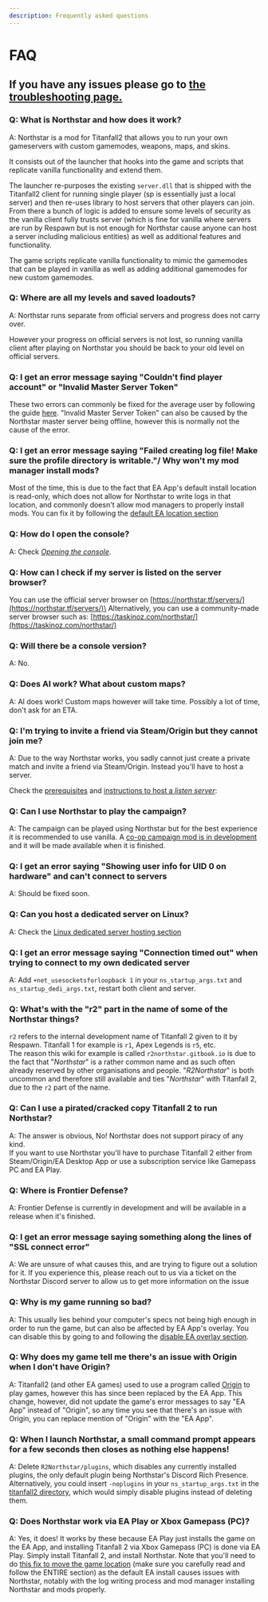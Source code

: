 ```yaml
---
description: Frequently asked questions
---
```


# FAQ

## **If you have any issues please go to [the troubleshooting page.](installing-northstar/troubleshooting.md)**

### Q: What is Northstar and how does it work? <a href="#what-is-northstar" id="what-is-northstar"></a>

A: Northstar is a mod for Titanfall2 that allows you to run your own gameservers with custom gamemodes, weapons, maps, and skins.

It consists out of the launcher that hooks into the game and scripts that replicate vanilla functionality and extend them.

The launcher re-purposes the existing `server.dll` that is shipped  with the Titanfall2 client for running single player (sp is essentially just a local server) and then re-uses library to host servers that other players can join.
From there a bunch of logic is added to ensure some levels of security as the vanilla client fully trusts server (which is fine for vanilla where servers are run by Respawn but is not enough for Northstar cause anyone can host a server including malicious entities) as well as additional features and functionality.

The game scripts replicate vanilla functionality to mimic the gamemodes that can be played in vanilla as well as adding additional gamemodes for new custom gamemodes.

### Q: Where are all my levels and saved loadouts? <a href="#faq-loadouts" id="faq-loadouts"></a>

A: Northstar runs separate from official servers and progress does not carry over.

However your progress on official servers is not lost, so running vanilla client after playing on Northstar you should be back to your old level on official servers.

### Q: I get an error message saying "Couldn't find player account" or "Invalid Master Server Token" <a href="#INVALID_MASTERSERVER_TOKEN" id="INVALID_MASTERSERVER_TOKEN"></a>

These two errors can commonly be fixed for the average user by following the guide [here](installing-northstar/troubleshooting.md#PLAYER_NOT_FOUND). "Invalid Master Server Token" can also be caused by the Northstar master server being offline, however this is normally not the cause of the error.

### Q: I get an error message saying "Failed creating log file! Make sure the profile directory is writable."/ Why won't my mod manager install mods? <a href="#faq-failed-log" id="faq-failed-log"></a>

Most of the time, this is due to the fact that EA App's default install location is read-only, which does not allow for Northstar to write logs in that location, and commonly doesn't allow mod managers to properly install mods. You can fix it by following the [default EA location section](installing-northstar/troubleshooting.md#cannot-write-log-file-when-using-northstar-on-ea-app)

### Q: How do I open the console? <a href="#faq-devconsole" id="faq-devconsole"></a>

A: Check [_Opening the console_](using-northstar/commands.md#opening-the-console).

### Q: How can I check if my server is listed on the server browser? <a href="#faq-is-my-server-listed" id="faq-is-my-server-listed"></a>
You can use the official server browser on [https://northstar.tf/servers/](https://northstar.tf/servers/)\
Alternatively, you can use a community-made server browser such as: [https://taskinoz.com/northstar/](https://taskinoz.com/northstar/)

### Q: Will there be a console version? <a href="#faq-console" id="faq-console"></a>

A: No.

### Q: Does AI work? What about custom maps? <a href="#faq-ai" id="faq-ai"></a>

A: AI does work! Custom maps however will take time. Possibly a lot of time, don't ask for an ETA.

### Q: I'm trying to invite a friend via Steam/Origin but they cannot join me? <a href="#faq-invite-friends" id="faq-invite-friends"></a>

A: Due to the way Northstar works, you sadly cannot just create a private match and invite a friend via Steam/Origin. Instead you'll have to host a server.

Check the [prerequisites](hosting-a-server-with-northstar/getting-started.md) and [instructions to host a _listen server_](hosting-a-server-with-northstar/basic-listen-server.md):

### Q: Can I use Northstar to play the campaign? <a href="#faq-campaign" id="faq-campaign"></a>

A: The campaign can be played using Northstar but for the best experience it is recommended to use vanilla. A [co-op campaign mod is in development](https://github.com/R2Northstar/NorthstarMods/tree/main/Northstar.Coop) and it will be made available when it is finished.

### Q: I get an error saying "Showing user info for UID 0 on hardware" and can't connect to servers <a href="#faq-UID-0" id="faq-UID-0"></a>

A: Should be fixed soon.

### Q: Can you host a dedicated server on Linux? <a href="#faq-dedicated-linux" id="faq-dedicated-linux"></a>

A: Check the [Linux dedicated server hosting section](hosting-a-server-with-northstar/dedicated-server/hosting-on-linux.md)

### Q: I get an error message saying "Connection timed out" when trying to connect to my own dedicated server <a href="#faq-connected-timed-out" id="faq-connection-timed-out"></a>

A: Add `+net_usesocketsforloopback 1` in your `ns_startup_args.txt` and `ns_startup_dedi_args.txt`, restart both client and server.

### Q: What's with the "r2" part in the name of some of the Northstar things? <a href="#faq-r2" id="faq-r2"></a>

`r2` refers to the internal development name of Titanfall 2 given to it by Respawn. Titanfall 1 for example is `r1`, Apex Legends is `r5`, etc.\
The reason this wiki for example is called `r2northstar.gitbook.io` is due to the fact that "_Northstar_" is a rather common name and as such often already reserved by other organisations and people. "_R2Northstar_" is both uncommon and therefore still available and ties "_Northstar_" with Titanfall 2, due to the `r2` part of the name.

### Q: Can I use a pirated/cracked copy Titanfall 2 to run Northstar? <a href="#faq-piracy" id="faq-piracy"></a>

A: The answer is obvious, No! Northstar does not support piracy of any kind.\
If you want to use Northstar you'll have to purchase Titanfall 2 either from Steam/Origin/EA Desktop App or use a subscription service like Gamepass PC and EA Play.

### Q: Where is Frontier Defense? <a href="#faq-frontier-defense" id="faq-frontier-defense"></a>

A: Frontier Defense is currently in development and will be available in a release when it's finished.

### Q: I get an error message saying something along the lines of "SSL connect error" <a href="#faq-ssl" id="faq-ssl"></a>

A: We are unsure of what causes this, and are trying to figure out a solution for it. If you experience this, please reach out to us via a ticket on the Northstar Discord server to allow us to get more information on the issue

### Q: Why is my game running so bad? <a href="#faq-performance" id="faq-performance"></a>

A: This usually lies behind your computer's specs not being high enough in order to run the game, but can also be affected by EA App's overlay. You can disable this by going to and following the [disable EA overlay section](installing-northstar/troubleshooting.md#ea-overlay).

### Q: Why does my game tell me there's an issue with Origin when I don't have Origin? <a href="#ea-replaced-origin" id="faq-ea-replaced-origin"></a>

A: Titanfall2 (and other EA games) used to use a program called [Origin](<https://en.wikipedia.org/wiki/Origin_(service)>) to play games, however this has since been replaced by the EA App.
This change, however, did not update the game's error messages to say "EA App" instead of "Origin", so any time you see that there's an issue with Origin, you can replace mention of "Origin" with the "EA App".

### Q: When I launch Northstar, a small command prompt appears for a few seconds then closes as nothing else happens!

A: Delete `R2Northstar/plugins`, which disables any currently installed plugins, the only default plugin being Northstar's Discord Rich Presence. Alternatively, you could insert `-noplugins` in your `ns_startup_args.txt` in the [titanfall2 directory](installing-northstar/troubleshooting.md#game-location), which would simply disable plugins instead of deleting them.

### Q: Does Northstar work via EA Play or Xbox Gamepass (PC)? <a href="#faq-eaplay" id="faq-eaplay"></a>

A: Yes, it does! It works by these because EA Play just installs the game on the EA App, and installing Titanfall 2 via Xbox Gamepass (PC) is done via EA Play. Simply install Titanfall 2, and install Northstar. Note that you'll need to do [this fix to move the game location](installing-northstar/troubleshooting.md#cannot-write-log-file-when-using-northstar-on-ea-app) (make sure you carefully read and follow the ENTIRE section) as the default EA install causes issues with Northstar, notably with the log writing process and mod manager installing Northstar and mods properly.
